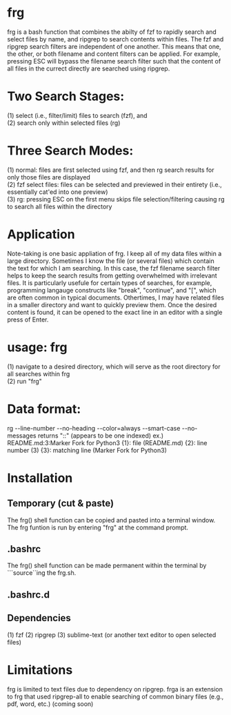 # frg
frg is a bash function that combines the abilty of fzf to rapidly search and select files by name, and ripgrep to search contents within files. The fzf and ripgrep search filters are independent of one another. This means that one, the other, or both filename and content filters can be applied. For example, pressing ESC will bypass the filename search filter such that the content of all files in the currect directly are searched using ripgrep.

# Two Search Stages:
(1) select (i.e., filter/limit) files to search (fzf), and  
(2) search only within selected files (rg)

# Three Search Modes:
(1) normal: files are first selected using fzf, and then rg search results for only those files are displayed  
(2) fzf select files: files can be selected and previewed in their entirety (i.e., essentially cat'ed into one preview)  
(3) rg: pressing ESC on the first menu skips file selection/filtering causing rg to search all files within the directory

# Application
Note-taking is one basic appliation of frg. I keep all of my data files within a large directory. Sometimes I know the file (or several files) which contain the text for which I am searching. In this case, the fzf filename search filter helps to keep the search results from getting overwhelmed with irrelevant files. It is particularly usefule for certain types of searches, for example, programming langauge constructs like "break", "continue", and "[", which are often common in typical documents.  Othertimes, I may have related files in a smaller directory and want to quickly preview them. Once the desired content is found, it can be opened to the exact line in an editor with a single press of Enter.


# usage: frg
(1) navigate to a desired directory, which will serve as the root directory for all searches within frg  
(2) run "frg"



# Data format:
rg --line-number --no-heading --color=always --smart-case --no-messages
returns "<file>:<linenumber>:<matching line>" (appears to be one indexed)
ex.) README.md:3:Marker Fork for Python3
{1}: file (README.md)
{2}: line number (3)
{3}: matching line (Marker Fork for Python3)

# Installation
## Temporary (cut & paste)
The frg() shell function can be copied and pasted into a terminal window. The frg funtion is run by entering "frg" at the command prompt. 
  
## .bashrc
The frg() shell function can be made permanent within the terminal by ```source``ing the frg.sh.
  
## .bashrc.d

  
## Dependencies
(1) fzf
(2) ripgrep
(3) sublime-text (or another text editor to open selected files)

# Limitations
frg is limited to text files due to dependency on ripgrep. frga is an extension to frg that used ripgrep-all to enable searching of common binary files (e.g., pdf, word, etc.) (coming soon)
